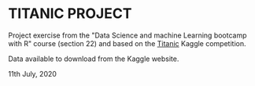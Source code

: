 # TITANIC PROJECT

Project exercise from the "Data Science and machine Learning bootcamp with R" course (section 22) and based on the [Titanic](https://www.kaggle.com/c/titanic) Kaggle competition.

Data available to download from the Kaggle website.

11th July, 2020
